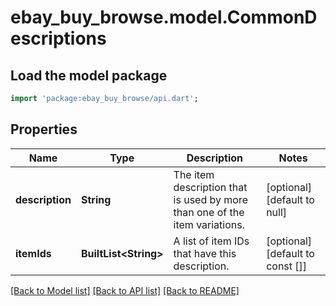 # ebay_buy_browse.model.CommonDescriptions

## Load the model package
```dart
import 'package:ebay_buy_browse/api.dart';
```

## Properties
Name | Type | Description | Notes
------------ | ------------- | ------------- | -------------
**description** | **String** | The item description that is used by more than one of the item variations. | [optional] [default to null]
**itemIds** | **BuiltList&lt;String&gt;** | A list of item IDs that have this description. | [optional] [default to const []]

[[Back to Model list]](../README.md#documentation-for-models) [[Back to API list]](../README.md#documentation-for-api-endpoints) [[Back to README]](../README.md)


